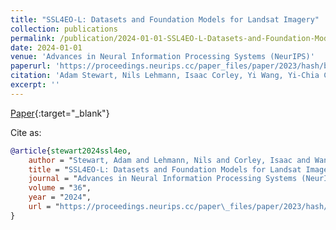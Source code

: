 ```yaml
---
title: "SSL4EO-L: Datasets and Foundation Models for Landsat Imagery"
collection: publications
permalink: /publication/2024-01-01-SSL4EO-L-Datasets-and-Foundation-Models-for-Landsat-Imagery
date: 2024-01-01
venue: 'Advances in Neural Information Processing Systems (NeurIPS)'
paperurl: 'https://proceedings.neurips.cc/paper_files/paper/2023/hash/bbf7ee04e2aefec136ecf60e346c2e61-Abstract-Datasets_and_Benchmarks.html'
citation: 'Adam Stewart, Nils Lehmann, Isaac Corley, Yi Wang, Yi-Chia Chang, Nassim Ait, Shradha Sehgal, Caleb Robinson, Arindam Banerjee. &quot;SSL4EO-L: Datasets and Foundation Models for Landsat Imagery.&quot; Advances in Neural Information Processing Systems (NeurIPS), 2024.'
excerpt: ''
---
```

[Paper](https://proceedings.neurips.cc/paper_files/paper/2023/hash/bbf7ee04e2aefec136ecf60e346c2e61-Abstract-Datasets_and_Benchmarks.html){:target="_blank"}


Cite as: 
```bibtex
@article{stewart2024ssl4eo,
    author = "Stewart, Adam and Lehmann, Nils and Corley, Isaac and Wang, Yi and Chang, Yi-Chia and Ait Ali Braham, Nassim Ait and Sehgal, Shradha and Robinson, Caleb and Banerjee, Arindam",
    title = "SSL4EO-L: Datasets and Foundation Models for Landsat Imagery",
    journal = "Advances in Neural Information Processing Systems (NeurIPS)",
    volume = "36",
    year = "2024",
    url = "https://proceedings.neurips.cc/paper\_files/paper/2023/hash/bbf7ee04e2aefec136ecf60e346c2e61-Abstract-Datasets\_and\_Benchmarks.html"
}
```